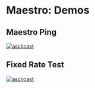 Maestro: Demos
============


Maestro Ping
----

[![asciicast](https://asciinema.org/a/182635.png)](https://asciinema.org/a/182635)


Fixed Rate Test
----

[![asciicast](https://asciinema.org/a/182637.png)](https://asciinema.org/a/182637)

